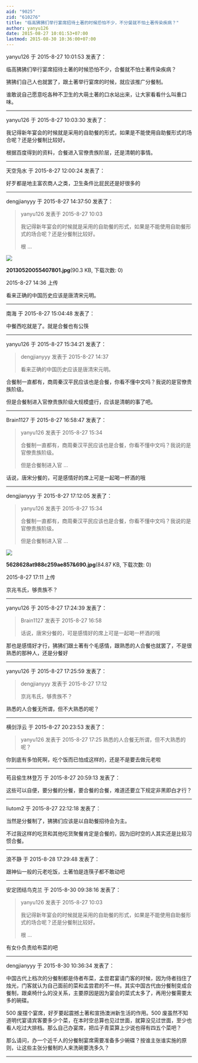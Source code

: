 ```yaml
---
aid: "9025"
zid: "610276"
title: "临高狒狒们举行宴席招待土著的时候恐怕不少，不分餐就不怕土著传染疾病？"
author: yanyu126
date: 2015-08-27 10:01:53+07:00
lastmod: 2015-08-30 10:36:00+07:00
---
```


yanyu126 于 2015-8-27 10:01:53 发表了：

临高狒狒们举行宴席招待土著的时候恐怕不少，合餐就不怕土著传染疾病？

狒狒们自己人也就罢了，跟土著举行宴席的时候，就应该推广分餐制。

谁敢说自己愿意吃各种不卫生的大萌土著的口水站出来，让大家看看什么叫重口味。

---

yanyu126 于 2015-8-27 10:03:30 发表了：

我记得新年宴会的时候就是采用的自助餐的形式，如果是不能使用自助餐形式的场合呢？还是分餐制比较好。

根据百度得到的资料，合餐进入官僚贵族阶层，还是清朝的事情。

---

天空凫水 于 2015-8-27 12:00:24 发表了：

好歹都是地主富农商人之类，卫生条件比屁民还是好很多的

---

dengjianyyy 于 2015-8-27 14:37:50 发表了：

> yanyu126 发表于 2015-8-27 10:03
>
> 我记得新年宴会的时候就是采用的自助餐的形式，如果是不能使用自助餐形式的场合呢？还是分餐制比较好。
>
> 根 ...

![](/9025/143659nd2hd7fl1lh0bp7o.jpg)

**20130520055407801.jpg**(90.3 KB, 下载次数: 0)

2015-8-27 14:36 上传

看来正确的中国历史应该是唐清宋元明。

---

南海 于 2015-8-27 15:04:48 发表了：

中餐西吃就是了。就是合餐也有公筷

---

yanyu126 于 2015-8-27 15:34:21 发表了：

> dengjianyyy 发表于 2015-8-27 14:37
>
> 看来正确的中国历史应该是唐清宋元明。

合餐制一直都有，商周秦汉平民应该也是合餐，你看不懂中文吗？我说的是官僚贵族阶级。

但是合餐制进入官僚贵族阶级大规模盛行，应该是清朝的事了吧。

---

Brain1127 于 2015-8-27 16:58:47 发表了：

> yanyu126 发表于 2015-8-27 15:34
>
> 合餐制一直都有，商周秦汉平民应该也是合餐，你看不懂中文吗？我说的是官僚贵族阶级。
>
> 但是合餐制进入官 ...

话说，唐宋分餐的，可是感情好的席上可是一起喝一杯酒的哦

---

dengjianyyy 于 2015-8-27 17:12:05 发表了：

> yanyu126 发表于 2015-8-27 15:34
>
> 合餐制一直都有，商周秦汉平民应该也是合餐，你看不懂中文吗？我说的是官僚贵族阶级。
>
> 但是合餐制进入官 ...

![](/9025/171146anmgg5gad3jjmr3q.jpg)

**5628628at988c259ae857&amp;690.jpg**(84.87 KB, 下载次数: 0)

2015-8-27 17:11 上传

京兆韦氏，够贵族不？

---

yanyu126 于 2015-8-27 17:24:39 发表了：

> Brain1127 发表于 2015-8-27 16:58
>
> 话说，唐宋分餐的，可是感情好的席上可是一起喝一杯酒的哦

那也是感情好才行，狒狒们跟土著有个毛感情，跟熟悉的人合餐也就罢了，不是很熟悉的那种人，还是分餐好

---

yanyu126 于 2015-8-27 17:25:59 发表了：

> dengjianyyy 发表于 2015-8-27 17:12
>
> 京兆韦氏，够贵族不？

熟悉的人合餐无所谓，但不大熟悉的呢？

---

横剑浮云 于 2015-8-27 20:23:53 发表了：

> yanyu126 发表于 2015-8-27 17:25 熟悉的人合餐无所谓，但不大熟悉的呢？

你到底有多怕死啊，吃个饭而已怕成这样的，还是不是要去做元老啦

---

苟且偷生林登万 于 2015-8-27 20:59:13 发表了：

这些可以自便，要分餐的分餐，要合餐的合餐，难道还要立下规定非黑即白才行？

---

liutom2 于 2015-8-27 22:12:18 发表了：

当然是分餐制了，狒狒们应该是以自助餐招待会为主。

不过我这样的吃货和其他吃货聚餐肯定是合餐的，因为旧时空的人其实还是比较习惯合餐。

---

浪不静 于 2015-8-28 17:29:48 发表了：

跟神仙一般的元老吃饭，土著怕是连筷子都不敢动吧

---

安定团结鸟克兰 于 2015-8-30 09:38:16 发表了：

> yanyu126 发表于 2015-8-27 10:03
>
> 我记得新年宴会的时候就是采用的自助餐的形式，如果是不能使用自助餐形式的场合呢？还是分餐制比较好。
>
> 根 ...

有女仆负责给布菜的吧

---

dengjianyyy 于 2015-8-30 10:36:34 发表了：

中国古代上档次的分餐制都是侍者布菜，孟尝君宴请门客的时候，因为侍者挡住了烛光，门客就认为自己面前的菜和孟尝君的不一样。其实中国古代由分餐制变成合餐制，跟桌椅什么的没关系，主要原因是因为宴会的菜式太多了，再用分餐需要太多的碗碟。

500 废摆个宴席，好歹要起震撼土著和宣扬澳洲新生活的作用。500 废虽然不知道明代宴请宾客要多少个菜，在本时空总算也见过世面，就算没见过世面，至少也看人吃过大排档。那么自己办宴席，把瓜子青菜算上少说也得有四五个菜吧？

那么请问，办一个近千人的分餐制宴席需要准备多少碗碟？按谁主张谁实施的原则，让这些主张分餐制的人来洗碗要洗多久？

---
